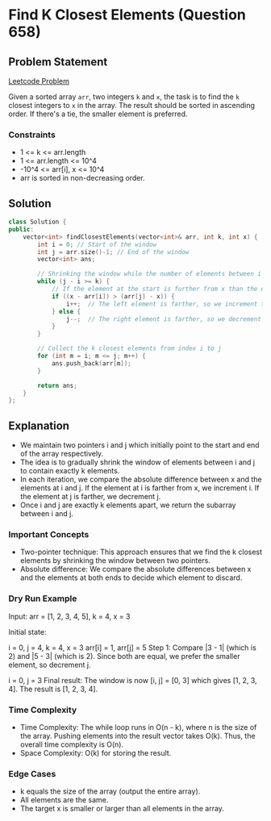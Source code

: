 # Find K Closest Elements (Question 658)

## Problem Statement

[Leetcode Problem](https://leetcode.com/problems/find-k-closest-elements/)

Given a sorted array `arr`, two integers `k` and `x`, the task is to find the `k` closest integers to `x` in the array. The result should be sorted in ascending order. If there's a tie, the smaller element is preferred.

### Constraints

-   1 <= k <= arr.length
-   1 <= arr.length <= 10^4
-   -10^4 <= arr[i], x <= 10^4
-   arr is sorted in non-decreasing order.

## Solution

```cpp
class Solution {
public:
    vector<int> findClosestElements(vector<int>& arr, int k, int x) {
        int i = 0; // Start of the window
        int j = arr.size()-1; // End of the window
        vector<int> ans;

        // Shrinking the window while the number of elements between i and j is greater than k
        while (j - i >= k) {
            // If the element at the start is further from x than the element at the end, move the start pointer
            if ((x - arr[i]) > (arr[j] - x)) {
                i++;  // The left element is farther, so we increment the start pointer
            } else {
                j--;  // The right element is farther, so we decrement the end pointer
            }
        }

        // Collect the k closest elements from index i to j
        for (int m = i; m <= j; m++) {
            ans.push_back(arr[m]);
        }

        return ans;
    }
};
```

## Explanation

-   We maintain two pointers i and j which initially point to the start and end of the array respectively.
-   The idea is to gradually shrink the window of elements between i and j to contain exactly k elements.
-   In each iteration, we compare the absolute difference between x and the elements at i and j. If the element at i is farther from x, we increment i. If the element at j is farther, we decrement j.
-   Once i and j are exactly k elements apart, we return the subarray between i and j.

### Important Concepts

-   Two-pointer technique: This approach ensures that we find the k closest elements by shrinking the window between two pointers.
-   Absolute difference: We compare the absolute differences between x and the elements at both ends to decide which element to discard.

### Dry Run Example

Input: arr = [1, 2, 3, 4, 5], k = 4, x = 3

Initial state:

i = 0, j = 4, k = 4, x = 3
arr[i] = 1, arr[j] = 5
Step 1: Compare |3 - 1| (which is 2) and |5 - 3| (which is 2). Since both are equal, we prefer the smaller element, so decrement j.

i = 0, j = 3
Final result: The window is now [i, j] = [0, 3] which gives [1, 2, 3, 4]. The result is [1, 2, 3, 4].

### Time Complexity

-   Time Complexity: The while loop runs in O(n - k), where n is the size of the array. Pushing elements into the result vector takes O(k). Thus, the overall time complexity is O(n).
-   Space Complexity: O(k) for storing the result.

### Edge Cases

-   k equals the size of the array (output the entire array).
-   All elements are the same.
-   The target x is smaller or larger than all elements in the array.
